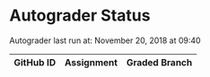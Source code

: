 # Autograder Status
Autograder last run at: November 20, 2018 at 09:40

| GitHub ID | Assignment | Graded Branch |
|-----------|------------|---------------|
